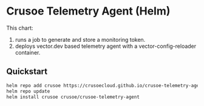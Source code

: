 # Crusoe Telemetry Agent (Helm)
This chart:
1. runs a job to generate and store a monitoring token.
2. deploys vector.dev based telemetry agent with a vector-config-reloader container.

## Quickstart

```bash
helm repo add crusoe https://crusoecloud.github.io/crusoe-telemetry-agent/helm-charts
helm repo update
helm install crusoe crusoe/crusoe-telemetry-agent
```